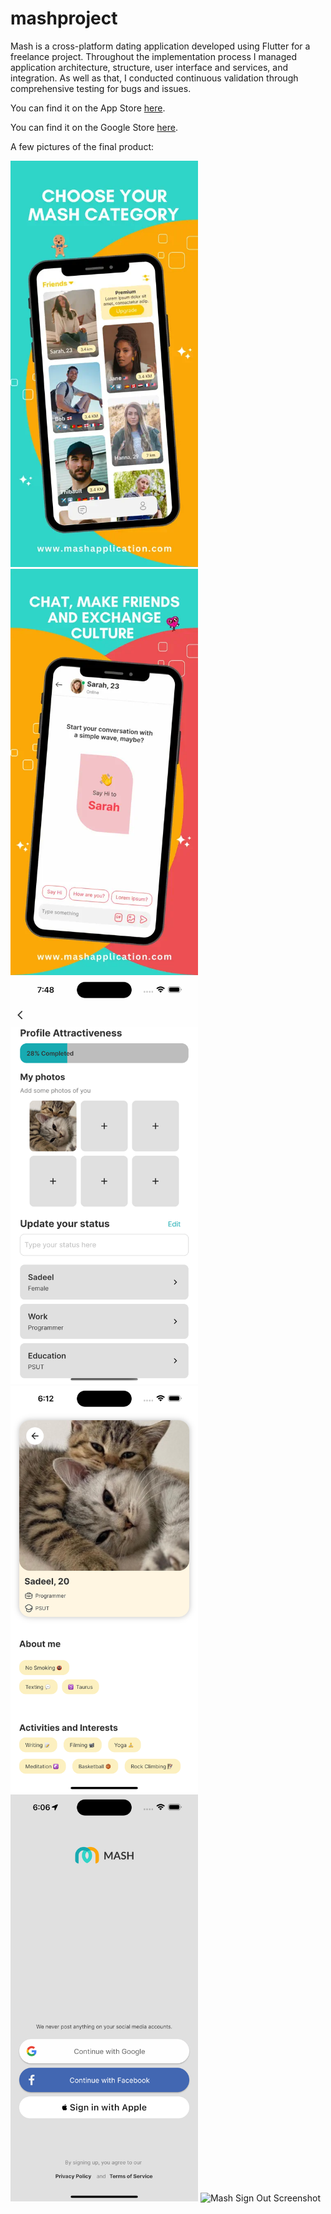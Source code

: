 # mashproject
Mash is a cross-platform dating application developed using Flutter for a freelance project. Throughout the implementation process I managed application architecture, structure, user interface and services, and integration. As well as that, I conducted continuous validation through comprehensive testing for bugs and issues.

You can find it on the App Store [here](https://apps.apple.com/gb/app/mash/id6444130930). 

You can find it on the Google Store [here](https://play.google.com/store/apps/details?id=com.amro.mash&hl=en_US). 

A few pictures of the final product:
<div>
  <img src="pictures/MashCategory.webp" alt="MashCategory Screenshot" width="300">
  <img src="pictures/MashChat.webp" alt="MashChat Screenshot" width="300">
</div>

<div></div>

<div>
  <img src="pictures/Mash Profile 2.png" alt="Mash Profile Screenshot" width="300">
  <img src="pictures/Mash Profile 3.png" alt="Mash Profile Screenshot" width="300">
</div>
<div></div>

<div>
    <img src="pictures/Mash Sign in.png" alt="Mash Sign In Screenshot" width="300">
  <img src="pictures/Mash Sign Out.png" alt="Mash Sign Out Screenshot" width="300">
</div>
